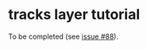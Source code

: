 # tracks layer tutorial

To be completed (see
[issue #88](https://github.com/napari/napari.github.io/issues/88)).